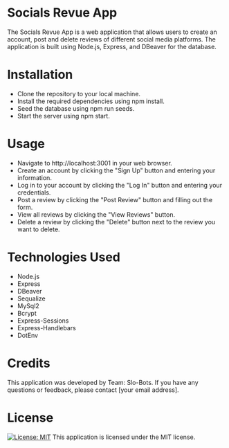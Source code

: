 # Socials Revue App
The Socials Revue App is a web application that allows users to create an account, post and delete reviews of different social media platforms. The application is built using Node.js, Express, and DBeaver for the database.

# Installation
* Clone the repository to your local machine.
* Install the required dependencies using npm install.
* Seed the database using npm run seeds.
* Start the server using npm start.
# Usage
* Navigate to http://localhost:3001 in your web browser.
* Create an account by clicking the "Sign Up" button and entering your information.
* Log in to your account by clicking the "Log In" button and entering your credentials.
* Post a review by clicking the "Post Review" button and filling out the form.
* View all reviews by clicking the "View Reviews" button.
* Delete a review by clicking the "Delete" button next to the review you want to delete.
# Technologies Used
* Node.js
* Express
* DBeaver
* Sequalize
* MySql2
* Bcrypt
* Express-Sessions
* Express-Handlebars
* DotEnv
# Credits
This application was developed by Team: Slo-Bots.
If you have any questions or feedback, please contact [your email address].

# License
[![License: MIT](https://img.shields.io/badge/License-MIT-yellow.svg)](https://opensource.org/licenses/MIT) This application is licensed under the MIT license.